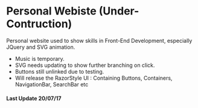 # Personal Webiste (Under-Contruction) 
Personal website used to show skills in Front-End Development, especially JQuery and SVG animation.
* Music is temporary.
* SVG needs updating to show further branching on click. 
* Buttons still unlinked due to testing. 
* Will release the RazorStyle UI : Containing Buttons, Containers, NavigationBar, SearchBar etc

#### Last Update 20/07/17
